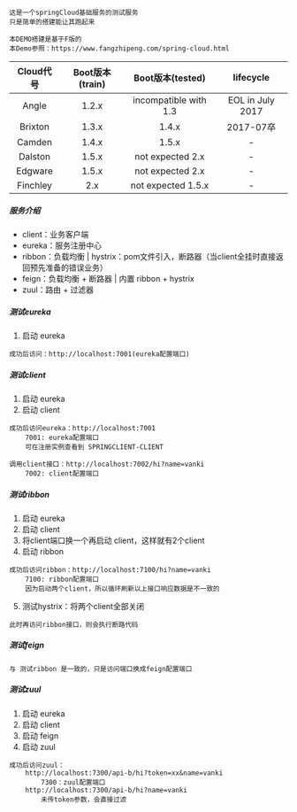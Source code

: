 ```
这是一个springCloud基础服务的测试服务
只是简单的搭建能让其跑起来

本DEMO搭建是基于F版的
本Demo参照：https://www.fangzhipeng.com/spring-cloud.html
```

| Cloud代号 | Boot版本(train) | Boot版本(tested) | lifecycle |
| :-: | :-: | :-: | :-: |
| Angle | 1.2.x | incompatible with 1.3 | EOL in July 2017 |
| Brixton | 1.3.x | 1.4.x | 2017-07卒 |
| Camden | 1.4.x | 1.5.x | - |
| Dalston | 1.5.x | not expected 2.x | - |
| Edgware | 1.5.x | not expected 2.x | - |
| Finchley | 2.x | not expected 1.5.x | - |

##### 服务介绍

- client：业务客户端
- eureka：服务注册中心
- ribbon：负载均衡 | hystrix：pom文件引入，断路器（当client全挂时直接返回预先准备的错误业务）
- feign：负载均衡 + 断路器 | 内置 ribbon + hystrix
- zuul：路由 + 过滤器


##### 测试eureka
1. 启动 eureka 

```
成功后访问：http://localhost:7001(eureka配置端口)
```

##### 测试client
1. 启动 eureka
2. 启动 client

```
成功后访问eureka：http://localhost:7001
    7001: eureka配置端口 
    可在注册实例查看到 SPRINGCLIENT-CLIENT
    
调用client接口：http://localhost:7002/hi?name=vanki
    7002: client配置端口
```

##### 测试ribbon
1. 启动 eureka
2. 启动 client
3. 将client端口换一个再启动 client，这样就有2个client
4. 启动 ribbon

```
成功后访问ribbon：http://localhost:7100/hi?name=vanki
    7100: ribbon配置端口
    因为启动两个client，所以循环刷新以上接口响应数据是不一致的
```

5. 测试hystrix：将两个client全部关闭

```
此时再访问ribbon接口，则会执行断路代码
```

##### 测试feign

```
与 测试ribbon 是一致的，只是访问端口换成feign配置端口
```

##### 测试zuul
1. 启动 eureka
2. 启动 client
3. 启动 feign
4. 启动 zuul

```
成功后访问zuul：
    http://localhost:7300/api-b/hi?token=xx&name=vanki
        7300：zuul配置端口
    http://localhost:7300/api-b/hi?name=vanki
        未传token参数，会直接过滤    
```